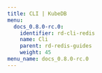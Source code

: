 ```yaml
---
title: CLI | KubeDB
menu:
  docs_0.8.0-rc.0:
    identifier: rd-cli-redis
    name: Cli
    parent: rd-redis-guides
    weight: 45
menu_name: docs_0.8.0-rc.0
---
```


